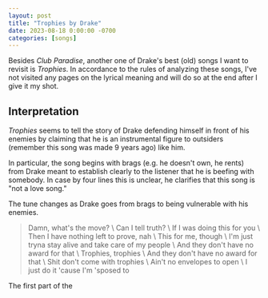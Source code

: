 ```yaml
---
layout: post
title: "Trophies by Drake"
date: 2023-08-18 0:00:00 -0700
categories: [songs]
---
```


Besides _Club Paradise_, another one of Drake's best (old) songs I want to revisit is _Trophies_. In accordance to the rules of analyzing these songs, I've not visited any pages on the lyrical meaning and will do so at the end after I give it my shot.

## Interpretation

_Trophies_ seems to tell the story of Drake defending himself in front of his enemies by claiming that he is an instrumental figure to outsiders (remember this song was made 9 years ago) like him.

In particular, the song begins with brags (e.g. he doesn't own, he rents) from Drake meant to establish clearly to the listener that he is beefing with somebody. In case by four lines this is unclear, he clarifies that this song is "not a love song."

The tune changes as Drake goes from brags to being vulnerable with his enemies.

> Damn, what's the move? \\
> Can I tell truth? \\
> If I was doing this for you \\
> Then I have nothing left to prove, nah \\
> This for me, though \\
> I'm just tryna stay alive and take care of my people \\
> And they don't have no award for that \\
> Trophies, trophies \\
> And they don't have no award for that \\
> Shit don't come with trophies \\
> Ain't no envelopes to open \\
> I just do it 'cause I'm 'sposed to

The first part of the
